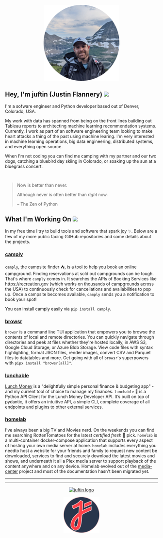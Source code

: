 <p align="center">
<img src="https://raw.githubusercontent.com/juftin/juftin/main/static/justin_flannery.png" 
  width="250" height="250"  alt="juftin logo">
</p>

## Hey, I'm juftin (Justin Flannery) <img src="https://media.giphy.com/media/hvRJCLFzcasrR4ia7z/giphy.gif" width="30">

I'm a sofware engineer and Python developer based out of Denver, Colorado, USA.

My work with data has spanned from being on the front lines building out Tableau reports to
architecting machine learning recommendation systems. Currently, I work as part of an software engineering team
looking to make heart attacks a thing of the past using machine learing. I'm very interested in machine learning operations, 
big data engineering, distributed systems, and everything open source.

When I'm not coding you can find me camping with my partner and our two dogs, catching a bluebird day
skiing in Colorado, or soaking up the sun at a bluegrass concert.

<br>

> Now is better than never.
>
> Although never is often better than *right* now.
>
>   – The Zen of Python

## What I'm Working On <img src="https://media.giphy.com/media/WUlplcMpOCEmTGBtBW/giphy.gif"  width="30">

In my free time I try to build tools and software that spark joy ✨. Below are a few of my more public facing
GitHub repositories and some details about the projects.

### [camply](https://github.com/juftin/camply)

`camply`, the campsite finder ⛺️, is a tool to help you book an online campground. Finding
reservations at sold out campgrounds can be tough. That's where `camply` comes in. It searches the
APIs of Booking Services like https://recreation.gov (which works on thousands of campgrounds across
the USA) to continuously check for cancellations and availabilities to pop up. Once a campsite
becomes available, `camply` sends you a notification to book your spot!

You can install camply easily via `pip install camply`.

### [browsr](https://github.com/juftin/browsr)

`browsr` is a command line TUI application that empowers you to browse the contents of
local and remote directories. You can quickly navigate through directories and peek at
files whether they're hosted locally, in AWS S3, Google Cloud Storage, or Azure Blob Storage.
View code files with syntax highlighting, format JSON files, render images, 
convert CSV and Parquet files to datatables and more. Get going with all of `browsr`'s 
superpowers with `pipx install "browsr[all]"`.

### [lunchable](https://github.com/juftin/lunchable)

[Lunch Money](https://lunchmoney.app/) is a "delightfully simple personal finance & budgeting app" -
and my current tool of choice to manage my finances. `lunchable` 🍱 is a Python API Client for the
Lunch Money Developer API. It’s built on top of pydantic, it offers an intuitive API, a simple CLI,
complete coverage of all endpoints and plugins to other external services.

### [homelab](https://github.com/juftin/homelab)

I've always been a big TV and Movies nerd. On the weekends you can find me searching RottenTomatoes
for the latest _certified fresh_ 🍅 pick. `homelab` is a multi-container docker-compose
application that supports every aspect of hosting your own media server at home. `homelab`
includes everything you needto host a website for your friends and
family to request new content be downloaded, services to find and securely download the latest
movies and shows, and underneath it all a Plex media server to support playback of the content
anywhere and on any device. Homelab evolved out of the [media-center](https://github.com/juftin/media-center)
project and most of the documentation hasn't been migrated yet. 

___________
___________

[<p align="center"> <img src="https://img.shields.io/badge/-LinkedIn-blue?style=flat-square&logo=Linkedin&logoColor=white" width="100"  alt="juftin logo"> </p>](https://www.linkedin.com/in/justinflannery/)

[<p align="center" ><img src="https://raw.githubusercontent.com/juftin/juftin/main/static/juftin.png" width="120" height="120"  alt="juftin logo"> </p>](https://github.com/juftin)
